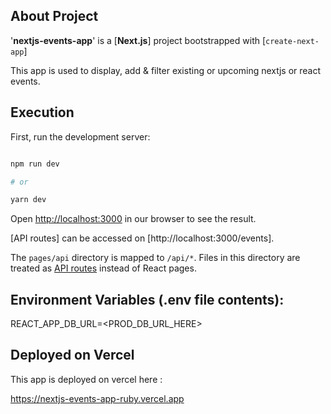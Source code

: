 
## About Project

  

'**nextjs-events-app**' is a [**Next.js**] project bootstrapped with [`create-next-app`]

This app is used to display, add & filter existing or upcoming nextjs or react events.

  

## Execution

First, run the development server:  

```bash

npm run dev

# or

yarn dev

```

  

Open [http://localhost:3000](http://localhost:3000) in our browser to see the result.

  

[API routes] can be accessed on [http://localhost:3000/events].

  

The `pages/api` directory is mapped to `/api/*`. Files in this directory are treated as [API routes](https://nextjs.org/docs/api-routes/introduction) instead of React pages.


## Environment Variables (.env file contents):
REACT_APP_DB_URL=<PROD_DB_URL_HERE>
  

## Deployed on Vercel

This app is deployed on vercel here :

https://nextjs-events-app-ruby.vercel.app